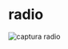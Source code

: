 # radio

![captura radio](https://github.com/Manuel-Tovar/radio/assets/104531937/c253f36d-743a-4ddd-b25a-85381dd4150b)
